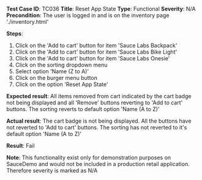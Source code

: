 **Test Case ID**: TC036
**Title**: Reset App State
**Type**: Functional
**Severity**: N/A
**Precondition**: The user is logged in and is on the inventory page './inventory.html'

**Steps**:
1. Click on the 'Add to cart' button for item 'Sauce Labs Backpack'
2. Click on the 'Add to cart' button for item 'Sauce Labs Bike Light'
3. Click on the 'Add to cart' button for item 'Sauce Labs Onesie'
4. Click on the sorting dropdown menu
5. Select option 'Name (Z to A)'
6. Click on the burger menu button
7. Click on the option 'Reset App State'

**Expected result**: All items removed from cart indicated by the cart badge not being displayed and all 'Remove' buttons reverting to 'Add to cart' buttons. The sorting reverts to default option 'Name (A to Z)'

**Actual result**: The cart badge is not being displayed. All the buttons have not reverted to 'Add to cart' buttons. The sorting has not reverted to it's default option 'Name (A to Z)'

**Result**: Fail

**Note**: This functionality exist only for demonstration purposes on SauceDemo and would not be included in a production retail application. Therefore severity is marked as N/A